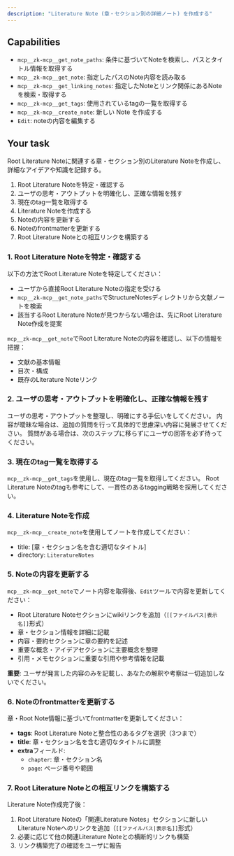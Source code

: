 ```yaml
---
description: "Literature Note (章・セクション別の詳細ノート) を作成する"
---
```


## Capabilities

- `mcp__zk-mcp__get_note_paths`: 条件に基づいてNoteを検索し、パスとタイトル情報を取得する
- `mcp__zk-mcp__get_note`: 指定したパスのNote内容を読み取る
- `mcp__zk-mcp__get_linking_notes`: 指定したNoteとリンク関係にあるNoteを検索・取得する
- `mcp__zk-mcp__get_tags`: 使用されているtagの一覧を取得する
- `mcp__zk-mcp__create_note`: 新しい Note を作成する
- `Edit`: noteの内容を編集する

## Your task

Root Literature Noteに関連する章・セクション別のLiterature Noteを作成し、詳細なアイデアや知識を記録する。

1. Root Literature Noteを特定・確認する
2. ユーザの思考・アウトプットを明確化し、正確な情報を残す
3. 現在のtag一覧を取得する
4. Literature Noteを作成する
5. Noteの内容を更新する
6. Noteのfrontmatterを更新する
7. Root Literature Noteとの相互リンクを構築する

### 1. Root Literature Noteを特定・確認する

以下の方法でRoot Literature Noteを特定してください：

- ユーザから直接Root Literature Noteの指定を受ける
- `mcp__zk-mcp__get_note_paths`でStructureNotesディレクトリから文献ノートを検索
- 該当するRoot Literature Noteが見つからない場合は、先にRoot Literature Note作成を提案

`mcp__zk-mcp__get_note`でRoot Literature Noteの内容を確認し、以下の情報を把握：
- 文献の基本情報
- 目次・構成
- 既存のLiterature Noteリンク

### 2. ユーザの思考・アウトプットを明確化し、正確な情報を残す

ユーザの思考・アウトプットを整理し、明確にする手伝いをしてください。
内容が曖昧な場合は、追加の質問を行って具体的で思慮深い内容に発展させてください。
質問がある場合は、次のステップに移らずにユーザの回答を必ず待ってください。

### 3. 現在のtag一覧を取得する

`mcp__zk-mcp__get_tags`を使用し、現在のtag一覧を取得してください。
Root Literature Noteのtagも参考にして、一貫性のあるtagging戦略を採用してください。

### 4. Literature Noteを作成

`mcp__zk-mcp__create_note`を使用してノートを作成してください：

- title: [章・セクション名を含む適切なタイトル]
- directory: `LiteratureNotes`

### 5. Noteの内容を更新する

`mcp__zk-mcp__get_note`でノート内容を取得後、`Edit`ツールで内容を更新してください：

- Root Literature Noteセクションにwikiリンクを追加（`[[ファイルパス|表示名]]`形式）
- 章・セクション情報を詳細に記載
- 内容・要約セクションに章の要約を記述
- 重要な概念・アイデアセクションに主要概念を整理
- 引用・メモセクションに重要な引用や参考情報を記載

**重要**: ユーザが発言した内容のみを記載し、あなたの解釈や考察は一切追加しないでください。

### 6. Noteのfrontmatterを更新する

章・Root Note情報に基づいてfrontmatterを更新してください：

- **tags**: Root Literature Noteと整合性のあるタグを選択（3つまで）
- **title**: 章・セクション名を含む適切なタイトルに調整
- **extra**フィールド:
  - `chapter`: 章・セクション名
  - `page`: ページ番号や範囲

### 7. Root Literature Noteとの相互リンクを構築する

Literature Note作成完了後：

1. Root Literature Noteの「関連Literature Notes」セクションに新しいLiterature Noteへのリンクを追加（`[[ファイルパス|表示名]]`形式）
2. 必要に応じて他の関連Literature Noteとの横断的リンクも構築
3. リンク構築完了の確認をユーザに報告
